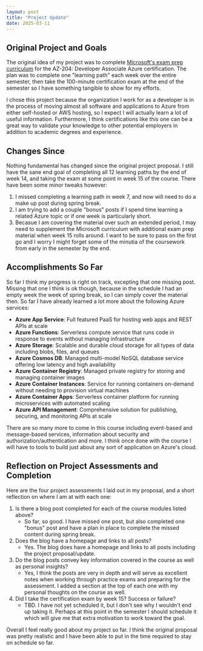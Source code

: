 ```yaml
---
layout: post
title: "Project Update"
date: 2025-03-11
---
```


## Original Project and Goals

The original idea of my project was to complete [Microsoft's exam prep curriculum](https://learn.microsoft.com/en-us/credentials/certifications/azure-developer/?practice-assessment-type=certification) for the AZ-204: Developer Associate Azure certification. The plan was to complete one "learning path" each week over the entire semester, then take the 100-minute certification exam at the end of the semester so I have something tangible to show for my efforts.

I chose this project because the organization I work for as a developer is in the process of moving almost all software and applications to Azure from either self-hosted or AWS hosting, so I expect I will actually learn a lot of useful information. Furthermore, I think certifications like this one can be a great way to validate your knowledge to other potential employers in addition to academic degrees and experience.

## Changes Since

Nothing fundamental has changed since the original project proposal. I still have the sane end goal of completing all 12 learning paths by the end of week 14, and taking the exam at some point in week 15 of the course. There have been some minor tweaks however:

1. I missed completing a learning path in week 7, and now will need to do a make up post during spring break.
2. I am trying to add a couple "bonus" posts if I spend time learning a related Azure topic or if one week is particularly short.
3. Becasue I am covering the material over such an extended period, I may need to supplement the Microsoft curriculum with additional exam prep material when week 15 rolls around. I want to be sure to pass on the first go and I worry I might forget some of the minutia of the coursework from early in the semester by the end.

## Accomplishments So Far

So far I think my progress is right on track, excepting that one missing post. Missing that one I think is ok though, because in the schedule I had an empty week the week of spring break, so I can simply cover the material then. So far I have already learned a lot more about the following Azure services:

- **Azure App Service**: Full featured PaaS for hosting web apps and REST APIs at scale
- **Azure Functions**: Serverless compute service that runs code in response to events without managing infrastructure
- **Azure Storage**: Scalable and durable cloud storage for all types of data including blobs, files, and queues
- **Azure Cosmos DB**: Managed multi-model NoSQL database service offering low latency and high availability
- **Azure Container Registry**: Managed private registry for storing and managing container images
- **Azure Container Instances**: Service for running containers on-demand without needing to provision virtual machines
- **Azure Container Apps**: Serverless container platform for running microservices with automated scaling
- **Azure API Management**: Comprehensive solution for publishing, securing, and monitoring APIs at scale

There are so many more to come in this course including event-based and message-based services, information about security and authorization/authentication and more. I think once done with the course I will have to tools to build just about any sort of application on Azure's cloud. 

## Reflection on Project Assessments and Completion

Here are the four project assessments I laid out in my proposal, and a short reflection on where I am at with each one:

1. Is there a blog post completed for each of the course modules listed above?
    - So far, so good. I have missed one post, but also completed one "bonus" post and have a plan in place to complete the missed content during spring break.
2. Does the blog have a homepage and links to all posts?
    - Yes. The blog does have a homepage and links to all posts including the project proposal/update.
3. Do the blog posts convey key information covered in the course as well as personal insights?
    - Yes, I think the posts are very in depth and will serve as excellent notes when working through practice exams and preparing for the assessment. I added a section at the top of each one with my personal thoughts on the course as well.
4. Did I take the certification exam by week 15? Success or failure?
    - TBD. I have not yet scheduled it, but I don't see why I wouldn't end up taking it. Perhaps at this point in the semester I should schedule it which will give me that extra motivation to work toward the goal.

Overall I feel really good about my project so far. I think the original proposal was pretty realistic and I have been able to put in the time required to stay on schedule so far.
